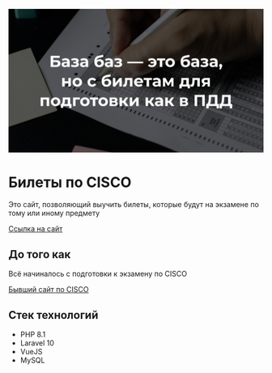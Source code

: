 ![Билеты по CISCO, как билеты ПДД](resources/images/Promo.jpg)

# Билеты по CISCO

Это сайт, позволяющий выучить билеты, которые будут на экзамене по тому или иному предмету

[Ссылка на сайт](https://bases.deniszagvozdin.ru/)

## До того как

Всё начиналось с подготовки к экзамену по CISCO

[Бывший сайт по CISCO](https://cisco.deniszagvozdin.ru/)

## Стек технологий

- PHP 8.1
- Laravel 10
- VueJS
- MySQL
